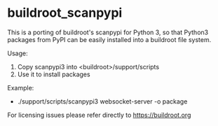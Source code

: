 # buildroot_scanpypi

This is a porting of buildroot's scanpypi for Python 3, so that Python3 packages from PyPI can be easily installed into a buildroot file system.

Usage:
1. Copy scanpypi3 into &lt;buildroot&gt;/support/scripts
2. Use it to install packages
  
Example:
* ./support/scripts/scanpypi3 websocket-server -o package

For licensing issues please refer directly to https://buildroot.org
